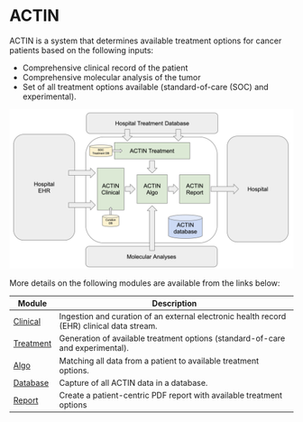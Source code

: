 # ACTIN

ACTIN is a system that determines available treatment options for cancer patients based on the following inputs:
 - Comprehensive clinical record of the patient
 - Comprehensive molecular analysis of the tumor
 - Set of all treatment options available (standard-of-care (SOC) and experimental).

![ACTIN System](system/src/main/resources/actin_system.png)
 
More details on the following modules are available from the links below:

Module  | Description
---|---
[Clinical](clinical) | Ingestion and curation of an external electronic health record (EHR) clinical data stream.
[Treatment](treatment) | Generation of available treatment options (standard-of-care and experimental).
[Algo](algo) | Matching all data from a patient to available treatment options.
[Database](database) | Capture of all ACTIN data in a database.
[Report](report) | Create a patient-centric PDF report with available treatment options
  